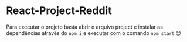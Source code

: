 # React-Project-Reddit

Para executar o projeto basta abrir o arquivo project e instalar as dependências através do ``` npm i ``` e executar com o comando ``` npm start ``` 😊
